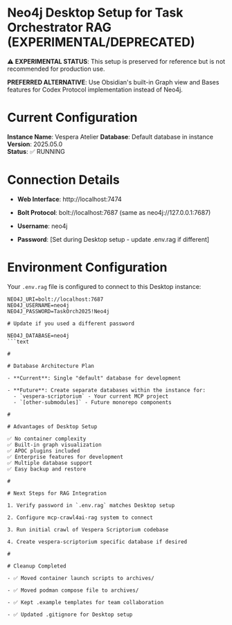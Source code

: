

# Neo4j Desktop Setup for Task Orchestrator RAG (EXPERIMENTAL/DEPRECATED)

⚠️ **EXPERIMENTAL STATUS**: This setup is preserved for reference but is not recommended for production use.

**PREFERRED ALTERNATIVE**: Use Obsidian's built-in Graph view and Bases features for Codex Protocol implementation instead of Neo4j.

#

# Current Configuration

**Instance Name**: Vespera Atelier
**Database**: Default database in instance
**Version**: 2025.05.0  
**Status**: ✅ RUNNING

#

# Connection Details

- **Web Interface**: http://localhost:7474

- **Bolt Protocol**: bolt://localhost:7687 (same as neo4j://127.0.0.1:7687)

- **Username**: neo4j

- **Password**: [Set during Desktop setup - update .env.rag if different]

#

# Environment Configuration

Your `.env.rag` file is configured to connect to this Desktop instance:

```env
NEO4J_URI=bolt://localhost:7687
NEO4J_USERNAME=neo4j
NEO4J_PASSWORD=TaskOrch2025!Neo4j  

# Update if you used a different password

NEO4J_DATABASE=neo4j
```text

#

# Database Architecture Plan

- **Current**: Single "default" database for development

- **Future**: Create separate databases within the instance for:
  - `vespera-scriptorium` - Your current MCP project
  - `[other-submodules]` - Future monorepo components

#

# Advantages of Desktop Setup

✅ No container complexity  
✅ Built-in graph visualization  
✅ APOC plugins included  
✅ Enterprise features for development  
✅ Multiple database support  
✅ Easy backup and restore  

#

# Next Steps for RAG Integration

1. Verify password in `.env.rag` matches Desktop setup

2. Configure mcp-crawl4ai-rag system to connect

3. Run initial crawl of Vespera Scriptorium codebase

4. Create vespera-scriptorium specific database if desired

#

# Cleanup Completed

- ✅ Moved container launch scripts to archives/

- ✅ Moved podman compose file to archives/  

- ✅ Kept .example templates for team collaboration

- ✅ Updated .gitignore for Desktop setup
